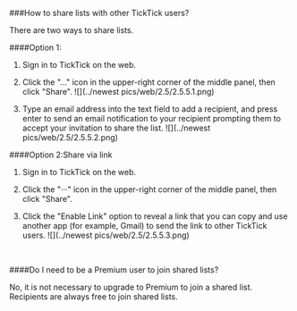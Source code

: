 ###How to share lists with other TickTick users?

There are two ways to share lists.

####Option 1:

1. Sign in to TickTick on the web.

2. Click the "..." icon in the upper-right corner of the middle panel, then click "Share".
![](../newest pics/web/2.5/2.5.5.1.png)

3. Type an email address into the text field to add a recipient, and press enter to send an email notification to your recipient prompting them to accept your invitation to share the list.
![](../newest pics/web/2.5/2.5.5.2.png)


####Option 2:Share via link

1. Sign in to TickTick on the web.

2. Click the "···" icon in the upper-right corner of the middle panel, then click "Share".

3. Click the "Enable Link" option to reveal a link that you can copy and use another app (for example, Gmail) to send the link to other TickTick users.
![](../newest pics/web/2.5/2.5.5.3.png)

<br />

####Do I need to be a Premium user to join shared lists?

No, it is not necessary to upgrade to Premium to join a shared list. Recipients are always free to join shared lists.




